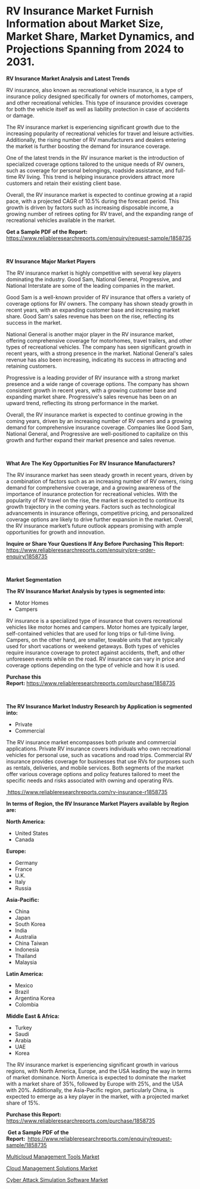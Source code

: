 <p><h1>RV Insurance Market Furnish Information about Market Size, Market Share, Market Dynamics, and Projections Spanning from 2024 to 2031.</h1></p><p><strong>RV Insurance Market Analysis and Latest Trends</strong></p>
<p><p>RV insurance, also known as recreational vehicle insurance, is a type of insurance policy designed specifically for owners of motorhomes, campers, and other recreational vehicles. This type of insurance provides coverage for both the vehicle itself as well as liability protection in case of accidents or damage.</p><p>The RV insurance market is experiencing significant growth due to the increasing popularity of recreational vehicles for travel and leisure activities. Additionally, the rising number of RV manufacturers and dealers entering the market is further boosting the demand for insurance coverage.</p><p>One of the latest trends in the RV insurance market is the introduction of specialized coverage options tailored to the unique needs of RV owners, such as coverage for personal belongings, roadside assistance, and full-time RV living. This trend is helping insurance providers attract more customers and retain their existing client base.</p><p>Overall, the RV insurance market is expected to continue growing at a rapid pace, with a projected CAGR of 10.5% during the forecast period. This growth is driven by factors such as increasing disposable income, a growing number of retirees opting for RV travel, and the expanding range of recreational vehicles available in the market.</p></p>
<p><strong>Get a Sample PDF of the Report:&nbsp;</strong> <a href="https://www.reliableresearchreports.com/enquiry/request-sample/1858735">https://www.reliableresearchreports.com/enquiry/request-sample/1858735</a></p>
<p>&nbsp;</p>
<p><strong>RV Insurance Major Market Players</strong></p>
<p><p>The RV insurance market is highly competitive with several key players dominating the industry. Good Sam, National General, Progressive, and National Interstate are some of the leading companies in the market. </p><p>Good Sam is a well-known provider of RV insurance that offers a variety of coverage options for RV owners. The company has shown steady growth in recent years, with an expanding customer base and increasing market share. Good Sam's sales revenue has been on the rise, reflecting its success in the market.</p><p>National General is another major player in the RV insurance market, offering comprehensive coverage for motorhomes, travel trailers, and other types of recreational vehicles. The company has seen significant growth in recent years, with a strong presence in the market. National General's sales revenue has also been increasing, indicating its success in attracting and retaining customers.</p><p>Progressive is a leading provider of RV insurance with a strong market presence and a wide range of coverage options. The company has shown consistent growth in recent years, with a growing customer base and expanding market share. Progressive's sales revenue has been on an upward trend, reflecting its strong performance in the market.</p><p>Overall, the RV insurance market is expected to continue growing in the coming years, driven by an increasing number of RV owners and a growing demand for comprehensive insurance coverage. Companies like Good Sam, National General, and Progressive are well-positioned to capitalize on this growth and further expand their market presence and sales revenue.</p></p>
<p>&nbsp;</p>
<p><strong>What Are The Key Opportunities For RV Insurance Manufacturers?</strong></p>
<p><p>The RV insurance market has seen steady growth in recent years, driven by a combination of factors such as an increasing number of RV owners, rising demand for comprehensive coverage, and a growing awareness of the importance of insurance protection for recreational vehicles. With the popularity of RV travel on the rise, the market is expected to continue its growth trajectory in the coming years. Factors such as technological advancements in insurance offerings, competitive pricing, and personalized coverage options are likely to drive further expansion in the market. Overall, the RV insurance market’s future outlook appears promising with ample opportunities for growth and innovation.</p></p>
<p><strong>Inquire or Share Your Questions If Any Before Purchasing This Report:</strong> <a href="https://www.reliableresearchreports.com/enquiry/pre-order-enquiry/1858735">https://www.reliableresearchreports.com/enquiry/pre-order-enquiry/1858735</a></p>
<p>&nbsp;</p>
<p><strong>Market Segmentation</strong></p>
<p><strong>The RV Insurance Market Analysis by types is segmented into:</strong></p>
<p><ul><li>Motor Homes</li><li>Campers</li></ul></p>
<p><p>RV insurance is a specialized type of insurance that covers recreational vehicles like motor homes and campers. Motor homes are typically larger, self-contained vehicles that are used for long trips or full-time living. Campers, on the other hand, are smaller, towable units that are typically used for short vacations or weekend getaways. Both types of vehicles require insurance coverage to protect against accidents, theft, and other unforeseen events while on the road. RV insurance can vary in price and coverage options depending on the type of vehicle and how it is used.</p></p>
<p><strong>Purchase this Report:&nbsp;</strong><a href="https://www.reliableresearchreports.com/purchase/1858735">https://www.reliableresearchreports.com/purchase/1858735</a></p>
<p>&nbsp;</p>
<p><strong>The RV Insurance Market Industry Research by Application is segmented into:</strong></p>
<p><ul><li>Private</li><li>Commercial</li></ul></p>
<p><p>The RV insurance market encompasses both private and commercial applications. Private RV insurance covers individuals who own recreational vehicles for personal use, such as vacations and road trips. Commercial RV insurance provides coverage for businesses that use RVs for purposes such as rentals, deliveries, and mobile services. Both segments of the market offer various coverage options and policy features tailored to meet the specific needs and risks associated with owning and operating RVs.</p></p>
<p><a href="https://www.reliableresearchreports.com/rv-insurance-r1858735">&nbsp;https://www.reliableresearchreports.com/rv-insurance-r1858735</a></p>
<p><strong>In terms of Region, the RV Insurance Market Players available by Region are:</strong></p>
<p>
    <p> <strong> North America: </strong>
        <ul>
            <li>United States</li>
            <li>Canada</li>
        </ul>
        </p> 
    <p> <strong> Europe: </strong>
        <ul>
            <li>Germany</li>
            <li>France</li>
            <li>U.K.</li>
            <li>Italy</li>
            <li>Russia</li>
        </ul>
        </p> 
    <p> <strong> Asia-Pacific: </strong>
        <ul>
            <li>China</li>
            <li>Japan</li>
            <li>South Korea</li>
            <li>India</li>
            <li>Australia</li>
            <li>China Taiwan</li>
            <li>Indonesia</li>
            <li>Thailand</li>
            <li>Malaysia</li>
        </ul>
        </p> 
    <p> <strong> Latin America: </strong>
        <ul>
            <li>Mexico</li>
            <li>Brazil</li>
            <li>Argentina Korea</li>
            <li>Colombia</li>
        </ul>
        </p> 
    <p> <strong> Middle East & Africa: </strong>
        <ul>
            <li>Turkey</li>
            <li>Saudi</li>
            <li>Arabia</li>
            <li>UAE</li>
            <li>Korea</li>
        </ul>
    </p>
    </p>
<p><p>The RV insurance market is experiencing significant growth in various regions, with North America, Europe, and the USA leading the way in terms of market dominance. North America is expected to dominate the market with a market share of 35%, followed by Europe with 25%, and the USA with 20%. Additionally, the Asia-Pacific region, particularly China, is expected to emerge as a key player in the market, with a projected market share of 15%.</p></p>
<p><strong>Purchase this Report: </strong><a href="https://www.reliableresearchreports.com/purchase/1858735">https://www.reliableresearchreports.com/purchase/1858735</a></p>
<p>&nbsp;<strong>Get a Sample PDF of the Report:&nbsp;&nbsp;</strong><a href="https://www.reliableresearchreports.com/enquiry/request-sample/1858735">https://www.reliableresearchreports.com/enquiry/request-sample/1858735</a></p>
<p><strong></strong></p>
<p><p><a href="https://github.com/nafiafirdania/Market-Research-Report-List-1/blob/main/multicloud-management-tools-market.md">Multicloud Management Tools Market</a></p><p><a href="https://github.com/kulaberyasin52/Market-Research-Report-List-1/blob/main/cloud-management-solutions-market.md">Cloud Management Solutions Market</a></p><p><a href="https://github.com/faisalayoob601/Market-Research-Report-List-1/blob/main/cyber-attack-simulation-software-market.md">Cyber Attack Simulation Software Market</a></p></p>